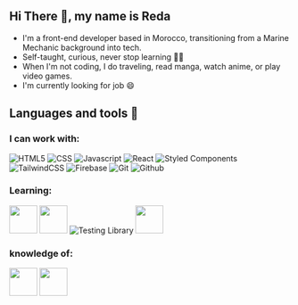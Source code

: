 ## Hi There 👋, my name is Reda

- I'm a front-end developer based in Morocco, transitioning from a Marine Mechanic background into tech.
- Self-taught, curious, never stop learning 👨‍💻
- When I'm not coding, I do traveling, read manga, watch anime, or play video games.
- I'm currently looking for job 😄

## Languages and tools 💪

### I can work with:

![HTML5](https://img.shields.io/badge/-HTML5-E34F26?style=flat-square&logo=html5&logoColor=white)
![CSS](https://img.shields.io/badge/-CSS-1c4fd8?style=flat-square&logo=css3&logoColor=white)
![Javascript](https://img.shields.io/badge/-Javascript-fbbf24?style=flat-square&logo=javascript&logoColor=white)
![React](https://img.shields.io/badge/-React-45b8d8?style=flat-square&logo=react&logoColor=white)
![Styled Components](https://img.shields.io/badge/-Styled_Components-db7092?style=flat-square&logo=styled-components&logoColor=white)
![TailwindCSS](https://img.shields.io/badge/-TailwindCSS-0c91b1?style=flat-square&logo=tailwind-css&logoColor=white)
![Firebase](https://img.shields.io/badge/-Firebase-f59e0b?style=flat-square&logo=firebase&logoColor=white)
![Git](https://img.shields.io/badge/-Git-F05032?style=flat-square&logo=git&logoColor=white)
![Github](https://img.shields.io/badge/-GitHub-181717?style=flat-square&logo=github&logoColor=white)

### Learning:

<img src="https://cdn.jsdelivr.net/gh/devicons/devicon/icons/nextjs/nextjs-original-wordmark.svg" width="50" height="50" />
<img src="https://cdn.jsdelivr.net/gh/devicons/devicon/icons/jest/jest-plain.svg" width="50" height="50"/>
<img src="/img/octopus-64x64.png" alt="Testing Library" >
<img src= "https://www.sngular.com/wp-content/uploads/2021/07/cypress-io-logo-social-share-8fb8a1db3cdc0b289fad927694ecb415-1200x411.png" width="50" height="50"/>

### knowledge of:

<img src="https://cdn.jsdelivr.net/gh/devicons/devicon/icons/python/python-original.svg" width="50" height="50"/>
<img src="https://www.vectorlogo.zone/logos/sqlite/sqlite-ar21.svg" width="50" height="50"/>
